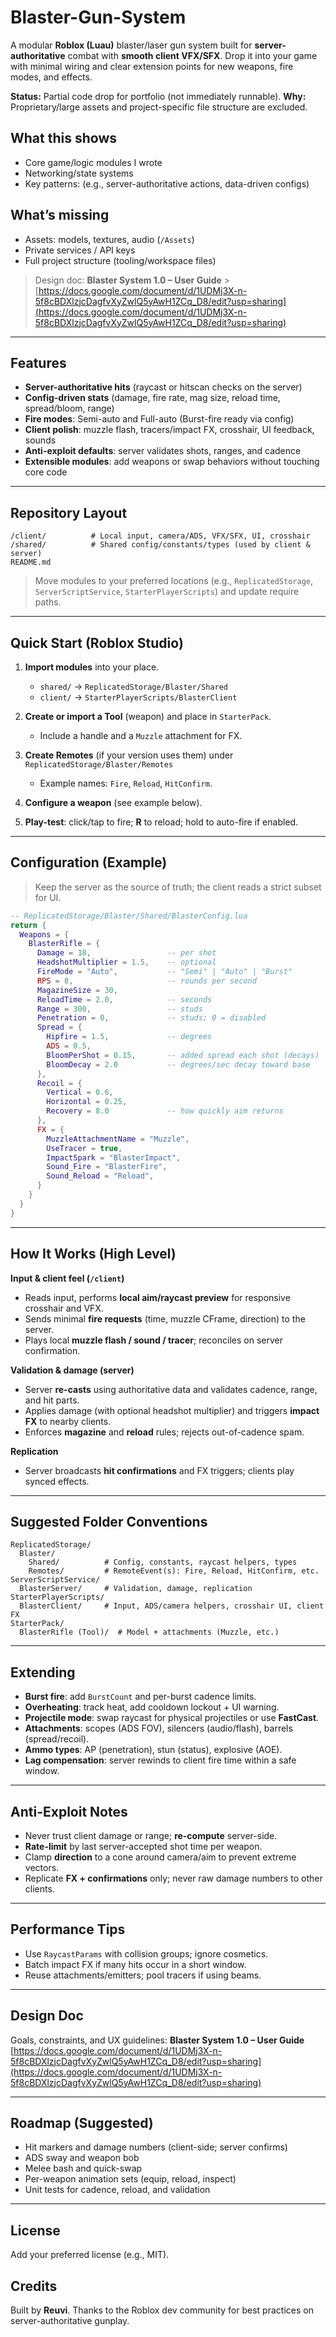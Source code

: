 # Blaster-Gun-System

A modular **Roblox (Luau)** blaster/laser gun system built for **server-authoritative** combat with **smooth client VFX/SFX**. Drop it into your game with minimal wiring and clear extension points for new weapons, fire modes, and effects.

**Status:** Partial code drop for portfolio (not immediately runnable).
**Why:** Proprietary/large assets and project-specific file structure are excluded.

## What this shows
- Core game/logic modules I wrote
- Networking/state systems
- Key patterns: (e.g., server-authoritative actions, data-driven configs)

## What’s missing
- Assets: models, textures, audio (`/Assets`)  
- Private services / API keys  
- Full project structure (tooling/workspace files)
> Design doc: **Blaster System 1.0 – User Guide** > [https://docs.google.com/document/d/1UDMj3X-n-5f8cBDXlzjcDagfvXyZwlQ5yAwH1ZCq_D8/edit?usp=sharing](https://docs.google.com/document/d/1UDMj3X-n-5f8cBDXlzjcDagfvXyZwlQ5yAwH1ZCq_D8/edit?usp=sharing)

---

## Features

- **Server-authoritative hits** (raycast or hitscan checks on the server)
- **Config-driven stats** (damage, fire rate, mag size, reload time, spread/bloom, range)
- **Fire modes**: Semi-auto and Full-auto (Burst-fire ready via config)
- **Client polish**: muzzle flash, tracers/impact FX, crosshair, UI feedback, sounds
- **Anti-exploit defaults**: server validates shots, ranges, and cadence
- **Extensible modules**: add weapons or swap behaviors without touching core code

---

## Repository Layout

```
/client/          # Local input, camera/ADS, VFX/SFX, UI, crosshair
/shared/          # Shared config/constants/types (used by client & server)
README.md
```

> Move modules to your preferred locations (e.g., `ReplicatedStorage`, `ServerScriptService`, `StarterPlayerScripts`) and update require paths.

---

## Quick Start (Roblox Studio)

1. **Import modules** into your place.

   - `shared/` → `ReplicatedStorage/Blaster/Shared`
   - `client/` → `StarterPlayerScripts/BlasterClient`

2. **Create or import a Tool** (weapon) and place in `StarterPack`.

   - Include a handle and a `Muzzle` attachment for FX.

3. **Create Remotes** (if your version uses them) under `ReplicatedStorage/Blaster/Remotes`

   - Example names: `Fire`, `Reload`, `HitConfirm`.

4. **Configure a weapon** (see example below).
5. **Play-test**: click/tap to fire; **R** to reload; hold to auto-fire if enabled.

---

## Configuration (Example)

> Keep the server as the source of truth; the client reads a strict subset for UI.

```lua
-- ReplicatedStorage/Blaster/Shared/BlasterConfig.lua
return {
  Weapons = {
    BlasterRifle = {
      Damage = 18,                 -- per shot
      HeadshotMultiplier = 1.5,    -- optional
      FireMode = "Auto",           -- "Semi" | "Auto" | "Burst"
      RPS = 8,                     -- rounds per second
      MagazineSize = 30,
      ReloadTime = 2.0,            -- seconds
      Range = 300,                 -- studs
      Penetration = 0,             -- studs; 0 = disabled
      Spread = {
        Hipfire = 1.5,             -- degrees
        ADS = 0.5,
        BloomPerShot = 0.15,       -- added spread each shot (decays)
        BloomDecay = 2.0           -- degrees/sec decay toward base
      },
      Recoil = {
        Vertical = 0.6,
        Horizontal = 0.25,
        Recovery = 8.0             -- how quickly aim returns
      },
      FX = {
        MuzzleAttachmentName = "Muzzle",
        UseTracer = true,
        ImpactSpark = "BlasterImpact",
        Sound_Fire = "BlasterFire",
        Sound_Reload = "Reload",
      }
    }
  }
}
```

---

## How It Works (High Level)

**Input & client feel (`/client`)**

- Reads input, performs **local aim/raycast preview** for responsive crosshair and VFX.
- Sends minimal **fire requests** (time, muzzle CFrame, direction) to the server.
- Plays local **muzzle flash / sound / tracer**; reconciles on server confirmation.

**Validation & damage (server)**

- Server **re-casts** using authoritative data and validates cadence, range, and hit parts.
- Applies damage (with optional headshot multiplier) and triggers **impact FX** to nearby clients.
- Enforces **magazine** and **reload** rules; rejects out-of-cadence spam.

**Replication**

- Server broadcasts **hit confirmations** and FX triggers; clients play synced effects.

---

## Suggested Folder Conventions

```
ReplicatedStorage/
  Blaster/
    Shared/          # Config, constants, raycast helpers, types
    Remotes/         # RemoteEvent(s): Fire, Reload, HitConfirm, etc.
ServerScriptService/
  BlasterServer/     # Validation, damage, replication
StarterPlayerScripts/
  BlasterClient/     # Input, ADS/camera helpers, crosshair UI, client FX
StarterPack/
  BlasterRifle (Tool)/  # Model + attachments (Muzzle, etc.)
```

---

## Extending

- **Burst fire**: add `BurstCount` and per-burst cadence limits.
- **Overheating**: track heat, add cooldown lockout + UI warning.
- **Projectile mode**: swap raycast for physical projectiles or use **FastCast**.
- **Attachments**: scopes (ADS FOV), silencers (audio/flash), barrels (spread/recoil).
- **Ammo types**: AP (penetration), stun (status), explosive (AOE).
- **Lag compensation**: server rewinds to client fire time within a safe window.

---

## Anti-Exploit Notes

- Never trust client damage or range; **re-compute** server-side.
- **Rate-limit** by last server-accepted shot time per weapon.
- Clamp **direction** to a cone around camera/aim to prevent extreme vectors.
- Replicate **FX + confirmations** only; never raw damage numbers to other clients.

---

## Performance Tips

- Use `RaycastParams` with collision groups; ignore cosmetics.
- Batch impact FX if many hits occur in a short window.
- Reuse attachments/emitters; pool tracers if using beams.

---

## Design Doc

Goals, constraints, and UX guidelines:
**Blaster System 1.0 – User Guide**
[https://docs.google.com/document/d/1UDMj3X-n-5f8cBDXlzjcDagfvXyZwlQ5yAwH1ZCq_D8/edit?usp=sharing](https://docs.google.com/document/d/1UDMj3X-n-5f8cBDXlzjcDagfvXyZwlQ5yAwH1ZCq_D8/edit?usp=sharing)

---

## Roadmap (Suggested)

- Hit markers and damage numbers (client-side; server confirms)
- ADS sway and weapon bob
- Melee bash and quick-swap
- Per-weapon animation sets (equip, reload, inspect)
- Unit tests for cadence, reload, and validation

---

## License

Add your preferred license (e.g., MIT).

## Credits

Built by **Reuvi**. Thanks to the Roblox dev community for best practices on server-authoritative gunplay.

